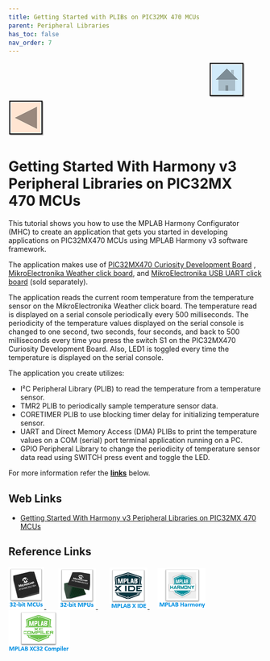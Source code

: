 ```yaml
---
title: Getting Started with PLIBs on PIC32MX 470 MCUs
parent: Peripheral Libraries
has_toc: false
nav_order: 7
---
```


&nbsp;&nbsp;&nbsp;&nbsp;&nbsp;&nbsp;&nbsp;&nbsp;&nbsp;&nbsp;&nbsp;&nbsp;&nbsp;&nbsp;&nbsp;&nbsp;&nbsp;&nbsp;&nbsp;&nbsp;&nbsp;&nbsp;&nbsp;&nbsp;&nbsp;&nbsp;&nbsp;&nbsp; &nbsp;&nbsp;&nbsp;&nbsp;&nbsp;&nbsp;&nbsp;&nbsp;&nbsp;&nbsp;&nbsp;&nbsp;&nbsp;&nbsp;&nbsp;&nbsp;&nbsp;&nbsp;&nbsp;&nbsp;&nbsp;&nbsp;&nbsp;&nbsp;&nbsp;&nbsp;&nbsp;&nbsp;&nbsp;&nbsp;&nbsp;&nbsp;&nbsp;&nbsp;&nbsp;&nbsp;&nbsp;&nbsp;&nbsp;&nbsp;&nbsp;&nbsp;&nbsp;&nbsp;&nbsp;&nbsp;&nbsp;&nbsp;&nbsp;&nbsp;&nbsp;&nbsp;&nbsp;&nbsp;&nbsp;&nbsp;&nbsp;&nbsp;&nbsp;&nbsp;&nbsp;&nbsp;&nbsp;&nbsp;&nbsp;&nbsp;&nbsp;&nbsp;&nbsp;&nbsp;&nbsp;&nbsp;[<img src="../../r_images/quick_home.png" title="Home">](../../../readme.md) [<img src="../../r_images/quick_back.png"  title="Back">](../readme.md)
# Getting Started With Harmony v3 Peripheral Libraries on PIC32MX 470 MCUs

This tutorial shows you how to use the MPLAB Harmony Configurator (MHC) to create an application that gets you started in developing applications on PIC32MX470 MCUs using MPLAB Harmony v3 software framework.

The application makes use of <a href="http://www.microchip.com/DevelopmentTools/ProductDetails.aspx?PartNO=DM320103" target="_blank">PIC32MX470 Curiosity Development Board</a>
, <a href="https://www.mikroe.com/weather-click" target="_blank">MikroElectronika Weather click board</a>, and <a href="https://www.mikroe.com/usb-uart-click" target="_blank">MikroElectronika USB UART click board</a>
 (sold separately).

The application reads the current room temperature from the temperature sensor on the MikroElectronika Weather click board. The temperature read is displayed on a serial console periodically every 500 milliseconds. The periodicity of the temperature values displayed on the serial console is changed to one second, two seconds, four seconds, and back to 500 milliseconds every time you press the switch S1 on the PIC32MX470 Curiosity Development Board. Also, LED1 is toggled every time the temperature is displayed on the serial console.

The application you create utilizes:

- I²C Peripheral Library (PLIB) to read the temperature from a temperature sensor.
- TMR2 PLIB to periodically sample temperature sensor data.
- CORETIMER PLIB to use blocking timer delay for initializing temperature sensor.
- UART and Direct Memory Access (DMA) PLIBs to print the temperature values on a COM (serial) port terminal application running on a PC.
- GPIO Peripheral Library to change the periodicity of temperature sensor data read using SWITCH press event and toggle the LED.


For more information refer the **[links](#Web-Links)** below.

## <a id="Web-Links"> </a>
## Web Links
- <a href="https://microchipdeveloper.com/harmony3:pic32mx470-getting-started-training-module" target="_blank">Getting Started With Harmony v3 Peripheral Libraries on PIC32MX 470 MCUs</a>



## Reference Links
[<a href="https://www.microchip.com/design-centers/32-bit" target="_blank"> <img src="../../r_images/32_bit_mcus.png"> </a>]()  &nbsp; &nbsp; &nbsp; [<a href="https://www.microchip.com/design-centers/32-bit-mpus" target="_blank"> <img src="../../r_images/32_bit_mpus.png"> </a>]()  &nbsp; &nbsp; &nbsp; [<a href="https://www.microchip.com/mplab/mplab-x-ide" target="_blank"> <img src="../../r_images/mplab_x_ide.png"> </a>]()  &nbsp; &nbsp; [<a href="https://www.microchip.com/mplab/mplab-harmony" target="_blank"> <img src="../../r_images/mplab_harmony.png"> </a>]() [<a href="https://www.microchip.com/mplab/compilers" target="_blank"> <img src="../../r_images/mplab_compiler.png"> </a>]() 
